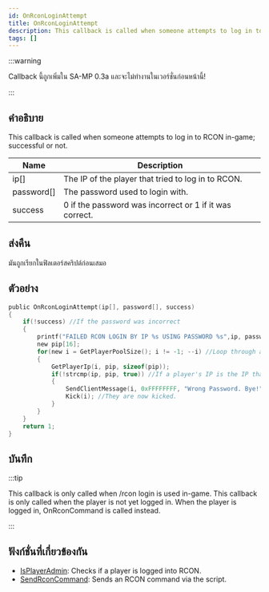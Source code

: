 ```yaml
---
id: OnRconLoginAttempt
title: OnRconLoginAttempt
description: This callback is called when someone attempts to log in to RCON in-game; successful or not.
tags: []
---
```


:::warning

Callback นี้ถูกเพิ่มใน SA-MP 0.3a และจะไม่ทำงานในเวอร์ชั่นก่อนหน้านี้!

:::

## คำอธิบาย

This callback is called when someone attempts to log in to RCON in-game; successful or not.

| Name       | Description                                             |
| ---------- | ------------------------------------------------------- |
| ip[]       | The IP of the player that tried to log in to RCON.      |
| password[] | The password used to login with.                        |
| success    | 0 if the password was incorrect or 1 if it was correct. |

## ส่งคืน

มันถูกเรียกในฟิลเตอร์สคริปต์ก่อนเสมอ

## ตัวอย่าง

```c
public OnRconLoginAttempt(ip[], password[], success)
{
    if(!success) //If the password was incorrect
    {
        printf("FAILED RCON LOGIN BY IP %s USING PASSWORD %s",ip, password);
        new pip[16];
        for(new i = GetPlayerPoolSize(); i != -1; --i) //Loop through all players
        {
            GetPlayerIp(i, pip, sizeof(pip));
            if(!strcmp(ip, pip, true)) //If a player's IP is the IP that failed the login
            {
                SendClientMessage(i, 0xFFFFFFFF, "Wrong Password. Bye!"); //Send a message
                Kick(i); //They are now kicked.
            }
        }
    }
    return 1;
}
```

## บันทึก

:::tip

This callback is only called when /rcon login is used in-game.
This callback is only called when the player is not yet logged in. When the player is logged in, OnRconCommand is called instead.

:::

## ฟังก์ชั่นที่เกี่ยวข้องกัน

- [IsPlayerAdmin](../../scripting/functions/IsPlayerAdmin.md): Checks if a player is logged into RCON.
- [SendRconCommand](../../scripting/functions/SendRconCommand.md): Sends an RCON command via the script.
